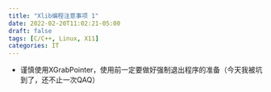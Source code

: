 ```yaml
---
title: "Xlib编程注意事项 1"
date: 2022-02-20T11:02:21-05:00
draft: false
tags: [C/C++, Linux, X11]
categories: IT
---
```


- 谨慎使用XGrabPointer，使用前一定要做好强制退出程序的准备（今天我被坑到了，还不止一次QAQ）